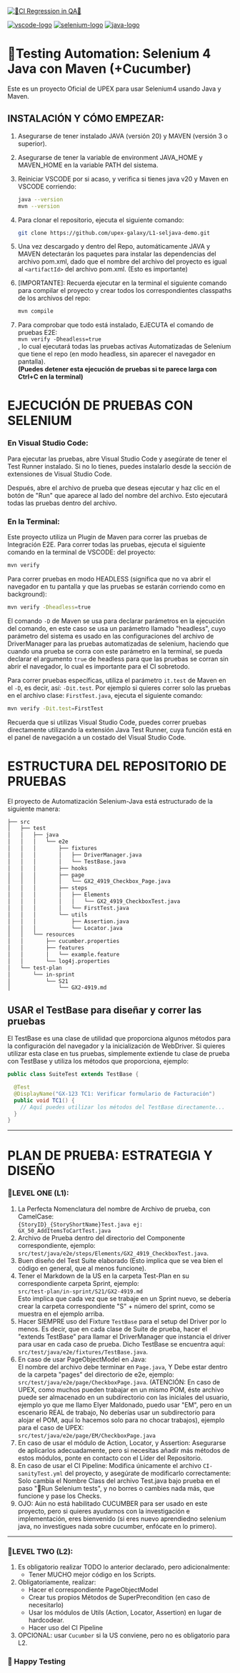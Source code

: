 [![🤖CI Regression in QA🧪](https://github.com/upex-galaxy/L1-seljava-demo/actions/workflows/CI-regressionTest.yml/badge.svg)](https://github.com/upex-galaxy/L1-seljava-demo/actions/workflows/CI-regressionTest.yml)

[![vscode-logo]][vscode-site] [![selenium-logo]][selenium-site] [![java-logo]][java-site]

# 🧪Testing Automation: Selenium 4 Java con Maven (+Cucumber)

Este es un proyecto Oficial de UPEX para usar Selenium4 usando Java y Maven.

## INSTALACIÓN Y CÓMO EMPEZAR:

1. Asegurarse de tener instalado JAVA (versión 20) y MAVEN (versión 3 o superior).
2. Asegurarse de tener la variable de environment JAVA_HOME y MAVEN_HOME en la variable PATH del sistema.
3. Reiniciar VSCODE por si acaso, y verifica si tienes java v20 y Maven en VSCODE corriendo:

    ```bash
    java --version
    mvn --version
    ```

4. Para clonar el repositorio, ejecuta el siguiente comando:

    ```bash
    git clone https://github.com/upex-galaxy/L1-seljava-demo.git
    ```

5. Una vez descargado y dentro del Repo, automáticamente JAVA y MAVEN detectarán los paquetes para instalar las dependencias del archivo pom.xml, dado
   que el nombre del archivo del proyecto es igual al `<artifactId>` del archivo pom.xml. (Esto es importante)

6. [IMPORTANTE]: Recuerda ejecutar en la terminal el siguiente comando para compilar el proyecto y crear todos los correspondientes classpaths de los
   archivos del repo:

    ```bash
    mvn compile
    ```

7. Para comprobar que todo está instalado, EJECUTA el comando de pruebas E2E: <br> `mvn verify -Dheadless=true`<br>, lo cual ejecutará todas las
   pruebas activas Automatizadas de Selenium que tiene el repo (en modo headless, sin aparecer el navegador en pantalla). <br> **(Puedes detener esta
   ejecución de pruebas si te parece larga con Ctrl+C en la terminal)**

# EJECUCIÓN DE PRUEBAS CON SELENIUM

### En Visual Studio Code:

Para ejecutar las pruebas, abre Visual Studio Code y asegúrate de tener el Test Runner instalado. Si no lo tienes, puedes instalarlo desde la sección
de extensiones de Visual Studio Code.

Después, abre el archivo de prueba que deseas ejecutar y haz clic en el botón de "Run" que aparece al lado del nombre del archivo. Esto ejecutará
todas las pruebas dentro del archivo.

### En la Terminal:

Este proyecto utiliza un Plugin de Maven para correr las pruebas de Integración E2E. Para correr todas las pruebas, ejecuta el siguiente comando en la
terminal de VSCODE: del proyecto:

```bash
mvn verify
```

Para correr pruebas en modo HEADLESS (significa que no va abrir el navegador en tu pantalla y que las pruebas se estarán corriendo como en
background):

```bash
mvn verify -Dheadless=true
```

El comando `-D` de Maven se usa para declarar parámetros en la ejecución del comando, en este caso se usa un parámetro llamado "headless", cuyo
parámetro del sistema es usado en las configuraciones del archivo de DriverManager para las pruebas automatizadas de selenium, haciendo que cuando una
prueba se corra con este parámetro en la terminal, se pueda declarar el argumento `true` de headless para que las pruebas se corran sin abrir el
navegador, lo cual es importante para el CI sobretodo.

Para correr pruebas específicas, utiliza el parámetro `it.test` de Maven en el `-D`, es decir, así: `-Dit.test`. Por ejemplo si quieres correr solo
las pruebas en el archivo clase: `FirstTest.java`, ejecuta el siguiente comando:

```bash
mvn verify -Dit.test=FirstTest
```

Recuerda que si utilizas Visual Studio Code, puedes correr pruebas directamente utilizando la extensión Java Test Runner, cuya función está en el
panel de navegación a un costado del Visual Studio Code.

# ESTRUCTURA DEL REPOSITORIO DE PRUEBAS

El proyecto de Automatización Selenium-Java está estructurado de la siguiente manera:

```bash
├── src
│   ├── test
│   │   ├── java
│   │   │   └── e2e
│   │   │       ├── fixtures
│   │   │       │   ├── DriverManager.java
│   │   │       │   └── TestBase.java
│   │   │       ├── hooks
│   │   │       ├── page
│   │   │       │   └── GX2_4919_Checkbox_Page.java
│   │   │       ├── steps
│   │   │       │   ├── Elements
│   │   │       │   │   └── GX2_4919_CheckboxTest.java
│   │   │       │   └── FirstTest.java
│   │   │       └── utils
│   │   │           ├── Assertion.java
│   │   │           └── Locator.java
│   │   └── resources
│   │       ├── cucumber.properties
│   │       ├── features
│   │       │   └── example.feature
│   │       └── log4j.properties
│   └── test-plan
│       └── in-sprint
│           └── S21
│               └── GX2-4919.md
```

## USAR el TestBase para diseñar y correr las pruebas

El TestBase es una clase de utilidad que proporciona algunos métodos para la configuración del navegador y la inicialización de WebDriver. Si quieres
utilizar esta clase en tus pruebas, simplemente extiende tu clase de prueba con TestBase y utiliza los métodos que proporciona, ejemplo:

```java
public class SuiteTest extends TestBase {

  @Test
  @DisplayName("GX-123 TC1: Verificar formulario de Facturación")
  public void TC1() {
    // Aquí puedes utilizar los métodos del TestBase directamente...
  }
}
```

---

# PLAN DE PRUEBA: ESTRATEGIA Y DISEÑO

### 🚩LEVEL ONE (L1):

1. La Perfecta Nomenclatura del nombre de Archivo de prueba, con CamelCase: <br>
   `{StoryID}_{StoryShortName}Test.java ej: GX_50_AddItemsToCartTest.java`
2. Archivo de Prueba dentro del directorio del Componente correspondiente, ejemplo: <br>
   `src/test/java/e2e/steps/Elements/GX2_4919_CheckboxTest.java`.
3. Buen diseño del Test Suite elaborado (Esto implica que se vea bien el código en general, que al menos funcione).
4. Tener el Markdown de la US en la carpeta Test-Plan en su correspondiente carpeta Sprint, ejemplo: <br>
   `src/test-plan/in-sprint/S21/GX2-4919.md`<br> Esto implica que cada vez que se trabaje en un Sprint nuevo, se debería crear la carpeta
   correspondiente "S" + número del sprint, como se muestra en el ejemplo arriba.
5. Hacer SIEMPRE uso del Fixture `TestBase` para el setup del Driver por lo menos. Es decir, que en cada clase de Suite de prueba, hacer el "extends
   TestBase" para llamar el DriverManager que instancia el driver para usar en cada caso de prueba. Dicho TestBase se encuentra aquí: <br>
   `src/test/java/e2e/fixtures/TestBase.java`.
6. En caso de usar PageObjectModel en Java: <br> El nombre del archivo debe terminar en `Page.java`, Y Debe estar dentro de la carpeta "pages" del
   directorio de e2e, ejemplo: <br> `src/test/java/e2e/page/CheckboxPage.java`. (ATENCIÓN: En caso de UPEX, como muchos pueden trabajar en un mismo
   POM, éste archivo puede ser almacenado en un subdirectorio con las iniciales del usuario, ejemplo yo que me llamo Elyer Maldonado, puedo usar "EM",
   pero en un escenario REAL de trabajo, No deberías usar un subdirectorio para alojar el POM, aquí lo hacemos solo para no chocar trabajos), ejemplo
   para el caso de UPEX:<br> `src/test/java/e2e/page/EM/CheckboxPage.java`
7. En caso de usar el módulo de Action, Locator, y Assertion: Asegurarse de aplicarlos adecuadamente, pero si necesitas añadir más métodos de estos
   módulos, ponte en contacto con el Líder del Repositorio.
8. En caso de usar el CI Pipeline: Modifica únicamente el archivo `CI-sanityTest.yml` del proyecto, y asegúrate de modificarlo correctamente: <br>
   Solo cambia el Nombre Class del archivo Test.java bajo prueba en el paso "🧪Run Selenium tests", y no borres o cambies nada más, que funcione y
   pase los Checks.
9. OJO: Aún no está habilitado CUCUMBER para ser usado en este proyecto, pero si quieres ayudarnos con la investigación e implementación, eres
   bienvenido (si eres nuevo aprendiedno selenium java, no investigues nada sobre cucumber, enfócate en lo primero).

---

### 🚩LEVEL TWO (L2):

1. Es obligatorio realizar TODO lo anterior declarado, pero adicionalmente:
    - Tener MUCHO mejor código en los Scripts.
2. Obligatoriamente, realizar:
    - Hacer el correspondiente PageObjectModel
    - Crear tus propios Métodos de SuperPrecondition (en caso de necesitarlo)
    - Usar los módulos de Utils (Action, Locator, Assertion) en lugar de hardcodear.
    - Hacer uso del CI Pipeline
3. OPCIONAL: usar `Cucumber` si la US conviene, pero no es obligatorio para L2.

### 🧪 Happy Testing

<!-- MARKDOWN LINKS & IMAGES -->
<!-- https://www.markdownguide.org/basic-syntax/#reference-style-links -->

[vscode-logo]: https://img.shields.io/badge/VSCode-black?logo=visualstudiocode&style=for-the-badge
[vscode-site]: https://code.visualstudio.com/
[selenium-logo]: https://img.shields.io/badge/Selenium-black?logo=selenium&style=for-the-badge
[selenium-site]: https://www.selenium.dev
[java-logo]: https://img.shields.io/badge/Java-black?logo=java&style=for-the-badge
[java-site]: https://www.tutorialspoint.com/java/java_documentation.htm
